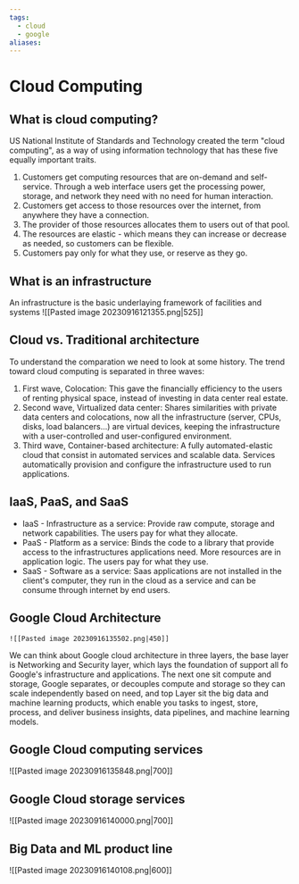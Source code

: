 ```yaml
---
tags:
  - cloud
  - google
aliases:
---
```

# Cloud Computing
## What is cloud computing?
US National Institute of Standards and Technology created the term "cloud computing", as a way of using information technology that has these five equally important traits.
1. Customers get computing resources that are on-demand and self-service. Through a web interface users get the processing power, storage, and network they need with no need for human interaction.
2. Customers get access to those resources over the internet, from anywhere they have a connection.
3. The provider of those resources allocates them to users out of that pool.
4. The resources are elastic - which means they can increase or decrease as needed, so customers can be flexible.
5. Customers pay only for what they use, or reserve as they go.
## What is an infrastructure
 An infrastructure is the basic underlaying framework of facilities and systems
 ![[Pasted image 20230916121355.png|525]]
## Cloud vs. Traditional architecture
To understand the comparation we need to look at some history. The trend toward cloud computing is separated in three waves:
1. First wave, Colocation: This gave the financially efficiency to the users of renting physical space, instead of investing in data center real estate.
2. Second wave, Virtualized data center: Shares similarities with private data centers and colocations, now all the infrastructure (server, CPUs, disks, load balancers...) are virtual devices, keeping the infrastructure with a user-controlled and user-configured environment.
3. Third wave, Container-based architecture: A fully automated-elastic cloud that consist in automated services and scalable data. Services automatically provision and configure the infrastructure used to run applications.
## IaaS, PaaS, and SaaS
- IaaS - Infrastructure as a service: Provide raw compute, storage and network capabilities. The users pay for what they allocate.
- PaaS - Platform as a service: Binds the code to a library that provide access to the infrastructures applications need. More resources are in application logic. The users pay for what they use.
- SaaS - Software as a service: Saas applications are not installed in the client's computer, they run in the cloud as a service and can be consume through internet by end users.
## Google Cloud Architecture
	![[Pasted image 20230916135502.png|450]]

We can think about Google cloud architecture in three layers, the base layer is Networking and Security layer, which lays the foundation of support all fo Google's infrastructure and applications. The next one sit compute and storage, Google separates, or decouples compute and storage so they can scale independently based on need, and top Layer sit the big data and machine learning products, which enable you tasks to ingest, store, process, and deliver business insights, data pipelines, and machine learning models.
## Google Cloud computing services
![[Pasted image 20230916135848.png|700]]

## Google Cloud storage services
![[Pasted image 20230916140000.png|700]]

## Big Data and ML product line
![[Pasted image 20230916140108.png|600]]